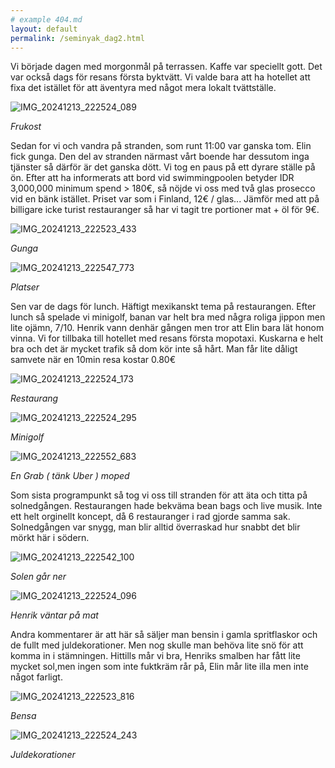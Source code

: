 ```yaml
---
# example 404.md
layout: default
permalink: /seminyak_dag2.html
---
```


Vi började dagen med morgonmål på terrassen. Kaffe var speciellt gott. 
Det var också dags för resans första byktvätt. Vi valde bara att ha hotellet att fixa det istället för att äventyra med något mera lokalt tvättställe.

![IMG_20241213_222524_089](https://github.com/user-attachments/assets/b95d70c8-3611-42ca-ab07-5c247d8a8161)

_Frukost_

Sedan for vi och vandra på stranden, som runt 11:00 var ganska tom. Elin fick gunga. Den del av stranden närmast vårt boende har dessutom inga tjänster så därför är det ganska dött.
Vi tog en paus på ett dyrare ställe på ön. Efter att ha informerats att bord vid swimmingpoolen betyder IDR 3,000,000 minimum spend > 180€, så nöjde vi oss med två glas prosecco vid en bänk istället. Priset var som i Finland, 12€ / glas... Jämför med att på billigare icke turist restauranger så har vi tagit tre portioner mat + öl för 9€.


![IMG_20241213_222523_433](https://github.com/user-attachments/assets/412c75e2-a186-4120-8843-7f1a8c67c018)

_Gunga_

![IMG_20241213_222547_773](https://github.com/user-attachments/assets/8aabeb34-bc0e-4985-a82b-40001ab1bdd4)

_Platser_


Sen var de dags för lunch. Häftigt mexikanskt tema på restaurangen. Efter lunch så spelade vi minigolf, banan var helt bra med några roliga jippon men lite ojämn, 7/10. Henrik vann denhär gången men tror att Elin bara lät honom vinna. Vi for tillbaka till hotellet med resans första mopotaxi. Kuskarna e helt bra och det är mycket trafik så dom kör inte så hårt. Man får lite dåligt samvete när en 10min resa kostar 0.80€

![IMG_20241213_222524_173](https://github.com/user-attachments/assets/ac62bc63-c9d0-48fb-8134-06d387a3217a)

_Restaurang_

![IMG_20241213_222524_295](https://github.com/user-attachments/assets/b0382c18-c08c-403d-8c65-574c0368f6f3)

_Minigolf_

![IMG_20241213_222552_683](https://github.com/user-attachments/assets/d4eac49d-e769-4362-a918-0ed4b4871eba)

_En Grab ( tänk Uber ) moped_


Som sista programpunkt så tog vi oss till stranden för att äta och titta på solnedgången. Restaurangen hade bekväma bean bags och live musik. Inte ett helt orginellt koncept, då 6 restauranger i rad gjorde samma sak. Solnedgången var snygg, man blir alltid överraskad hur snabbt det blir mörkt här i södern.

![IMG_20241213_222542_100](https://github.com/user-attachments/assets/5e63c964-5a03-43b0-822e-a362a5f98ccd)

_Solen går ner_

![IMG_20241213_222524_096](https://github.com/user-attachments/assets/5ea58ddb-4500-4d29-883a-b71f20559d7b)

_Henrik väntar på mat_

Andra kommentarer är att här så säljer man bensin i gamla spritflaskor och de fullt med juldekorationer. Men nog skulle man behöva lite snö för att komma in i stämningen.
Hittills mår vi bra, Henriks smalben har fått lite mycket sol,men ingen som inte fuktkräm rår på, Elin mår lite illa men inte något farligt.

![IMG_20241213_222523_816](https://github.com/user-attachments/assets/e04a8503-f13d-4d0a-b45e-2d7ca5ebe5b8)

_Bensa_

![IMG_20241213_222524_243](https://github.com/user-attachments/assets/89163885-b5ed-4399-8f77-abd560d1fca5)

_Juldekorationer_


